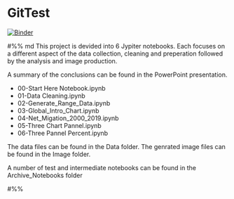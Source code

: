 # GitTest

[![Binder](https://mybinder.org/badge_logo.svg)](https://mybinder.org/v2/gh/StarShipTutor/GitTest/main?labpath=BinderTestNotebook.ipynb)

#%% md
This project is devided into 6 Jypiter notebooks.
Each focuses on a different aspect of the data collection, cleaning and preperation followed by the analysis and image production.

A summary of the conclusions can be found in the PowerPoint presentation.

 - 00-Start Here Notebook.ipynb
 - 01-Data Cleaning.ipynb
 - 02-Generate_Range_Data.ipynb
 - 03-Global_Intro_Chart.ipynb
 - 04-Net_Migation_2000_2019.ipynb
 - 05-Three Chart Pannel.ipynb
 - 06-Three Pannel Percent.ipynb

The data files can be found in the Data folder.
The genrated image files can be found in the Image folder.

A number of test and intermediate notebooks can be found in the Archive_Notebooks folder


#%%
